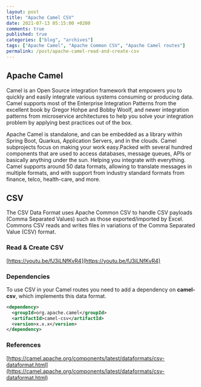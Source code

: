 ```yaml
---
layout: post
title: "Apache Camel CSV"
date: 2021-07-13 05:15:00 +0200
comments: true
published: true
categories: ["blog", "archives"]
tags: ["Apache Camel", "Apache Common CSV", "Apache Camel routes"]
permalink: /post/apache-camel-read-and-create-csv
---
```


## **Apache Camel**

Camel is an Open Source integration framework that empowers you to quickly and easily integrate various systems consuming or producing data. Camel supports most of the Enterprise Integration Patterns from the excellent book by Gregor Hohpe and Bobby Woolf, and newer integration patterns from microservice architectures to help you solve your integration problem by applying best practices out of the box.

Apache Camel is standalone, and can be embedded as a library within Spring Boot, Quarkus, Application Servers, and in the clouds. Camel subprojects focus on making your work easy.Packed with several hundred components that are used to access databases, message queues, APIs or basically anything under the sun. Helping you integrate with everything. Camel supports around 50 data formats, allowing to translate messages in multiple formats, and with support from industry standard formats from finance, telco, health-care, and more.

## **CSV**

The CSV Data Format uses Apache Common CSV to handle CSV payloads (Comma Separated Values) such as those exported/imported by Excel. Commons CSV reads and writes files in variations of the Comma Separated Value (CSV) format.

### Read & Create CSV

[https://youtu.be/fJ3iLNfKvR4](https://youtu.be/fJ3iLNfKvR4)

### **Dependencies**

To use CSV in your Camel routes you need to add a dependency on **camel-csv**, which implements this data format.

```xml
<dependency>
  <groupId>org.apache.camel</groupId>
  <artifactId>camel-csv</artifactId>
  <version>x.x.x</version>
</dependency>
```

### References

[https://camel.apache.org/components/latest/dataformats/csv-dataformat.html](https://camel.apache.org/components/latest/dataformats/csv-dataformat.html)
